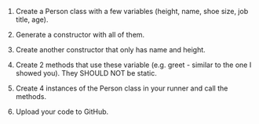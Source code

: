 1) Create a Person class with a few variables (height, name, shoe size, job title, age).

2) Generate a constructor with all of them.

3) Create another constructor that only has name and height.

4) Create 2 methods that use these variable (e.g. greet - similar to the one I showed you). They SHOULD NOT be static.

5) Create 4 instances of the Person class in your runner and call the methods.

6) Upload your code to GitHub.
